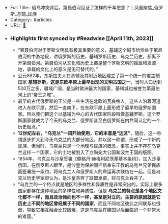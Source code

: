 - Full Title:: 俄乌冲突背后，第聂伯河见证了怎样的千年恩怨？丨凤凰聚焦_俄罗斯_基辅_民族
- Category:: #articles
- URL:: [🔗](https://www.sohu.com/a/624743186_516458)
- ### Highlights first synced by #Readwise [[April 11th, 2023]]
    - “第聂伯河对于罗斯文明具有极其重要的意义，基辅这个城市恰恰处于第尼伯河的中游地段，讲俄罗斯的历史、基辅罗斯历史、乌克兰历史，都离不开第聂伯河。第聂伯河从文化和历史上都是整个罗斯文明的摇篮和发源地，承载的文化上的意义是无可替代的。”
    - 公元882年，东斯拉夫人在基辅及其附近地区建立了第一个统一的君主制国家 **基辅罗斯，这是东欧平原上最早出现的文明古国之一**，当时人口达到500万之多，疆域广阔，是当时欧洲最大的国家，基辅城也被誉为第聂伯河上的“帝王之城”。
    - 最早的古代俄罗斯的王公是一些生活在北欧的瓦良格人，这些人沿着河道进入东欧平原，然后一直南下。在东欧平原上面形成了最早的俄罗斯国家。所以我们把这个以基辅为中心的古代国家阶段叫做基辅罗斯。这个罗斯国家就成为了今天的乌克兰、俄罗斯甚至白俄罗斯在内共同认定的一个历史起点。”
    - **12世纪左右，“乌克兰”一词开始使用，它的本意是“边区”**，随后，这一称谓逐步扩大到今天乌克兰的大部分地区，并以这一称谓，形成了一个新的民族，但当时，乌克兰只是一个地理与民族的概念，事实上并不存在乌克兰这样一个国家，它的土地被划入了立陶宛大公国和波兰王国的版图。
    - 1654年，乌克兰与沙皇签署《鲍格丹·赫梅利尼茨基基本条约》，加入沙皇俄国，在俄罗斯人眼里，是沙皇为保护同样信奉东正教的乌克兰兄弟民族而签署统一条约，将乌克兰人和俄罗斯人的命运再次联结在一起。但是乌克兰历史学家却认为，是沙皇背弃了联盟承诺，将乌克兰吞并了。
    - “乌克兰的一个特点就是地区的多样性和异质性是非常突出的，实际上很多国家都存在这种地区的多样性和异质性，但是 **乌克兰的特点是各个地区文化都不一样，而且政治倾向也不一样，甚至是对立的。主要的原因就是它历史上不同的地区曾经属于不同的国家**，而且不同地区彼此之间联系也很弱，导致它相互融合比较困难，这是乌克兰在建国以后面临的一个非常大的难题。”
